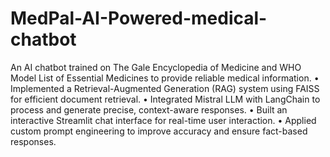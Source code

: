 # MedPal-AI-Powered-medical-chatbot

An AI chatbot trained on The Gale Encyclopedia of Medicine and WHO Model List of Essential Medicines to provide reliable
medical information.
• Implemented a Retrieval-Augmented Generation (RAG) system using FAISS for efficient document retrieval.
• Integrated Mistral LLM with LangChain to process and generate precise, context-aware responses.
• Built an interactive Streamlit chat interface for real-time user interaction.
• Applied custom prompt engineering to improve accuracy and ensure fact-based responses.
